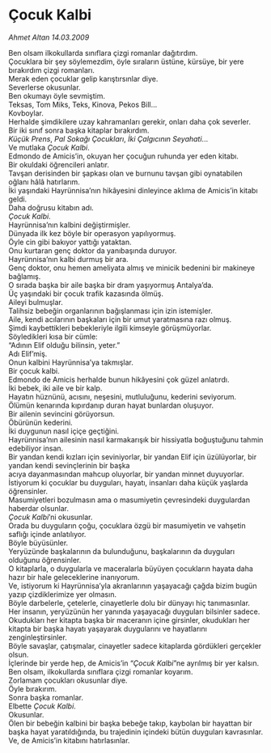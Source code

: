 # Çocuk Kalbi

*Ahmet Altan 14.03.2009*

<div class="taraf_structure_2col_1zq">
<div class="margen_n">



 <p>Ben olsam ilkokullarda sınıflara çizgi romanlar dağıtırdım. <br/>Çocuklara bir şey söylemezdim, öyle sıraların üstüne, kürsüye, bir yere bırakırdım çizgi romanları. <br/>Merak eden çocuklar gelip karıştırsınlar diye. <br/>Severlerse okusunlar. <br/>Ben okumayı öyle sevmiştim. <br/>Teksas, Tom Miks, Teks, Kinova, Pekos Bill... <br/>Kovboylar. <br/>Herhalde şimdikilere uzay kahramanları gerekir, onları daha çok severler. <br/>Bir iki sınıf sonra başka kitaplar bırakırdım.<i> <br/>Küçük Prens</i>, <i>Pal Sokağı Çocukları</i>, <i>İki Çalgıcının Seyahati</i>... <br/>Ve mutlaka <i>Çocuk Kalbi</i>. <br/>Edmondo de Amicis’in, okuyan her çocuğun ruhunda yer eden kitabı. <br/>Bir okuldaki öğrencileri anlatır. <br/>Tavşan derisinden bir şapkası olan ve burnunu tavşan gibi oynatabilen oğlanı hâlâ hatırlarım. <br/>İki yaşındaki Hayrünnisa’nın hikâyesini dinleyince aklıma de Amicis’in kitabı geldi. <br/>Daha doğrusu kitabın adı.<i> <br/>Çocuk Kalbi</i>. <br/>Hayrünnisa’nın kalbini değiştirmişler. <br/>Dünyada ilk kez böyle bir operasyon yapılıyormuş. <br/>Öyle cin gibi bakıyor yattığı yataktan. <br/>Onu kurtaran genç doktor da yanıbaşında duruyor. <br/>Hayrünnisa’nın kalbi durmuş bir ara. <br/>Genç doktor, onu hemen ameliyata almış ve minicik bedenini bir makineye bağlamış. <br/>O sırada başka bir aile başka bir dram yaşıyormuş Antalya’da. <br/>Üç yaşındaki bir çocuk trafik kazasında ölmüş. <br/>Aileyi bulmuşlar. <br/>Talihsiz bebeğin organlarının bağışlanması için izin istemişler. <br/>Aile, kendi acılarının başkaları için bir umut yaratmasına razı olmuş. <br/>Şimdi kaybettikleri bebekleriyle ilgili kimseyle görüşmüyorlar. <br/>Söyledikleri kısa bir cümle: <br/>“Adının Elif olduğu bilinsin, yeter.” <br/>Adı Elif’miş. <br/>Onun kalbini Hayrünnisa’ya takmışlar. <br/>Bir çocuk kalbi. <br/>Edmondo de Amicis herhalde bunun hikâyesini çok güzel anlatırdı. <br/>İki bebek, iki aile ve bir kalp. <br/>Hayatın hüznünü, acısını, neşesini, mutluluğunu, kederini seviyorum. <br/>Ölümün kenarında kıpırdanıp duran hayat bunlardan oluşuyor. <br/>Bir ailenin sevincini görüyorsun. <br/>Öbürünün kederini. <br/>İki duygunun nasıl içiçe geçtiğini. <br/>Hayrünnisa’nın ailesinin nasıl karmakarışık bir hissiyatla boğuştuğunu tahmin edebiliyor insan. <br/>Bir yandan kendi kızları için seviniyorlar, bir yandan Elif için üzülüyorlar, bir yandan kendi sevinçlerinin bir başka <br/>acıya dayanmasından mahcup oluyorlar, bir yandan minnet duyuyorlar. <br/>İstiyorum ki çocuklar bu duyguları, hayatı, insanları daha küçük yaşlarda öğrensinler. <br/>Masumiyetleri bozulmasın ama o masumiyetin çevresindeki duygulardan haberdar olsunlar.<i> <br/>Çocuk Kalbi</i>’ni okusunlar. <br/>Orada bu duyguların çoğu, çocuklara özgü bir masumiyetin ve vahşetin saflığı içinde anlatılıyor. <br/>Böyle büyüsünler. <br/>Yeryüzünde başkalarının da bulunduğunu, başkalarının da duyguları olduğunu öğrensinler. <br/>O kitaplarla, o duygularla ve maceralarla büyüyen çocukların hayata daha hazır bir hale geleceklerine inanıyorum. <br/>Ve, istiyorum ki Hayrünnisa’yla akranlarının yaşayacağı çağda bizim bugün yazıp çizdiklerimize yer olmasın. <br/>Böyle darbelerle, çetelerle, cinayetlerle dolu bir dünyayı hiç tanımasınlar. <br/>Her insanın, yeryüzünün her yanında yaşayacağı duyguları bilsinler sadece. <br/>Okudukları her kitapta başka bir maceranın içine girsinler, okudukları her kitapta bir başka hayatı yaşayarak duygularını ve hayatlarını zenginleştirsinler. <br/>Böyle savaşlar, çatışmalar, cinayetler sadece kitaplarda gördükleri gerçekler olsun. <br/>İçlerinde bir yerde hep, de Amicis’in “<i>Çocuk Kalbi</i>”ne ayrılmış bir yer kalsın. <br/>Ben olsam, ilkokullarda sınıflara çizgi romanlar koyarım. <br/>Zorlamam çocukları okusunlar diye. <br/>Öyle bırakırım. <br/>Sonra başka romanlar. <br/>Elbette <i>Çocuk Kalbi</i>. <br/>Okusunlar. <br/>Ölen bir bebeğin kalbini bir başka bebeğe takıp, kaybolan bir hayattan bir başka hayat yaratıldığında, bu trajedinin içindeki bütün duyguları kavrasınlar. <br/>Ve, de Amicis’in kitabını hatırlasınlar. </p>
<br/>
<br/>
<br/>



<br/>


<div id="taraf_not">
</div>

</div>


</div>
